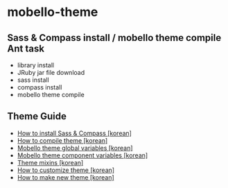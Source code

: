 mobello-theme
=============


Sass & Compass install / mobello theme compile Ant task
-------------------------------------------------------

* library install
 * JRuby jar file download
 * sass install
 * compass install
* mobello theme compile 


Theme Guide
-------------------------------------------------------

* [How to install Sass & Compass [korean]](http://mobello.github.com/documents/How-to-install-Sass-Compass.html)
* [How to compile theme [korean]](http://mobello.github.com/documents/How-to-compile-theme.html)
* [Mobello theme global variables [korean]](http://mobello.github.com/documents/theme-global-variables.html)
* [Mobello theme component variables [korean]](http://mobello.github.com/documents/theme-component-variables.html)
* [Theme mixins [korean]](http://mobello.github.com/documents/theme-mixins.html)
* [How to customize theme [korean]](http://mobello.github.com/documents/How-to-customize-theme.html)
* [How to make new theme [korean]](http://mobello.github.com/documents/How-to-make-new-theme.html)
